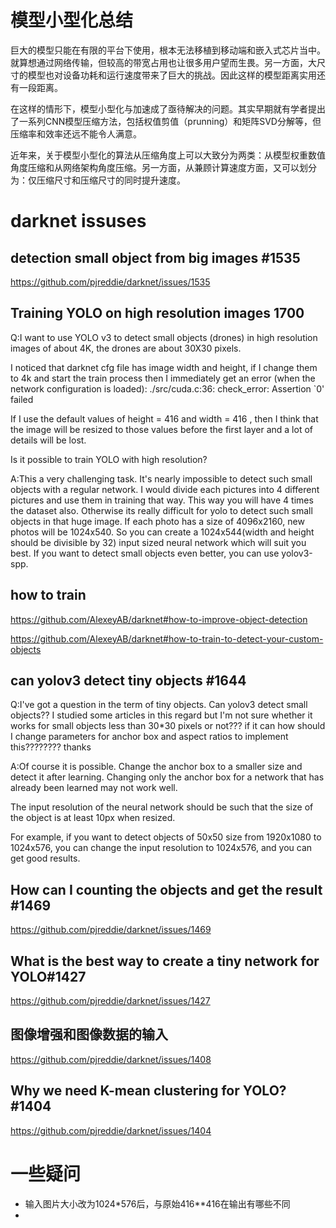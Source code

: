 # 模型小型化总结

巨大的模型只能在有限的平台下使用，根本无法移植到移动端和嵌入式芯片当中。就算想通过网络传输，但较高的带宽占用也让很多用户望而生畏。另一方面，大尺寸的模型也对设备功耗和运行速度带来了巨大的挑战。因此这样的模型距离实用还有一段距离。

在这样的情形下，模型小型化与加速成了亟待解决的问题。其实早期就有学者提出了一系列CNN模型压缩方法，包括权值剪值（prunning）和矩阵SVD分解等，但压缩率和效率还远不能令人满意。

近年来，关于模型小型化的算法从压缩角度上可以大致分为两类：从模型权重数值角度压缩和从网络架构角度压缩。另一方面，从兼顾计算速度方面，又可以划分为：仅压缩尺寸和压缩尺寸的同时提升速度。













# darknet issuses

## detection small object from big images #1535

https://github.com/pjreddie/darknet/issues/1535

## Training YOLO on high resolution images  1700

Q:I want to use YOLO v3 to detect small objects (drones) in high resolution images of about 4K, the drones are about 30X30 pixels.

I noticed that darknet cfg file has image width and height, if I change them to 4k and start the train process then I immediately get an error (when the network configuration is loaded):
./src/cuda.c:36: check_error: Assertion `0' failed

If I use the default values of height = 416 and width = 416 , then I think that the image will be resized to those values before the first layer and a lot of details will be lost.

Is it possible to train YOLO with high resolution?



A:This a very challenging task. It's nearly impossible to detect such small objects with a regular network. I would divide each pictures into 4 different pictures and use them in training that way. This way you will have 4 times the dataset also. Otherwise its really difficult for yolo to detect such small objects in that huge image. If each photo has a size of 4096x2160, new photos will be 1024x540. So you can create a 1024x544(width and height should be divisible by 32) input sized neural network which will suit you best. If you want to detect small objects even better, you can use yolov3-spp.



## how to train

https://github.com/AlexeyAB/darknet#how-to-improve-object-detection

https://github.com/AlexeyAB/darknet#how-to-train-to-detect-your-custom-objects



## can yolov3 detect tiny objects #1644

Q:I've got a question in the term of tiny objects.
Can yolov3 detect small objects?? I studied some articles in this regard but I'm not sure whether it works for small objects less than 30*30 pixels or not??? if it can how should I change parameters for anchor box and aspect ratios to implement this????????
thanks



A:Of course it is possible.
Change the anchor box to a smaller size and detect it after learning. Changing only the anchor box for a network that has already been learned may not work well.

The input resolution of the neural network should be such that the size of the object is at least 10px when resized.

For example, if you want to detect objects of 50x50 size from 1920x1080 to 1024x576, you can change the input resolution to 1024x576, and you can get good results.



## How can I counting the objects and get the result #1469

https://github.com/pjreddie/darknet/issues/1469



## What is the best way to create a tiny network for YOLO#1427

https://github.com/pjreddie/darknet/issues/1427





## 图像增强和图像数据的输入

https://github.com/pjreddie/darknet/issues/1408



## Why we need K-mean clustering for YOLO? #1404

https://github.com/pjreddie/darknet/issues/1404











# 一些疑问

- 输入图片大小改为1024*576后，与原始416**416在输出有哪些不同
- 



